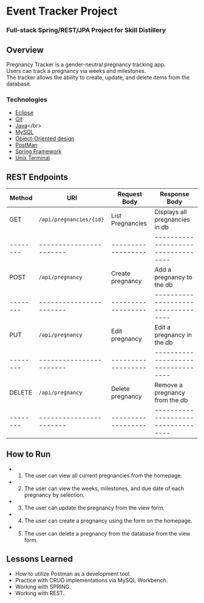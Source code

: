 # Event Tracker Project

### Full-stack Spring/REST/JPA Project for Skill Distillery

## Overview
Pregnancy Tracker is a gender-neutral pregnancy tracking app. <br> 
Users can track a pregnancy via weeks and milestones. <br>
The tracker allows the ability to create, update, and delete items from the database. <br>

### Technologies

* [Eclipse](https://www.eclipse.org/ide/)</br>
* [Git](https://git-scm.com/)</br>
* [Java](https://en.wikipedia.org/wiki/Java_)</br>
* [MySQL](https://www.mysql.com/)</br>
* [Object-Oriented design](https://stackabuse.com/object-oriented-design-principles-in-java)</br>
* [PostMan](https://www.postman.com/)<br>
* [Spring Framework](https://en.wikipedia.org/wiki/Spring_Framework#Spring_Boot)<br>
* [Unix Terminal](https://en.wikipedia.org/wiki/Unix_shell)</br>

## REST Endpoints

| Method |        URI            |  Request Body    |         Response Body            |
|--------|-----------------------|------------------|----------------------------------|
| GET    |`/api/pregnancies/{id}`| List Pregnancies |  Displays all pregnancies in db  |
|--------|-----------------------|------------------|----------------------------------|
| POST   |   `/api/pregnancy`    | Create pregnancy | Add a pregnancy to the db        |
|--------|-----------------------|------------------|----------------------------------|
| PUT    |   `/api/pregnancy`    | Edit pregnancy   | Edit a pregnancy in the db       |
|--------|-----------------------|------------------|----------------------------------|
| DELETE |   `/api/pregnancy`    | Delete pregnancy | Remove a pregnancy from the db   |
|--------|-----------------------|------------------|----------------------------------|

## How to Run
* 1. The user can view all current pregnancies from the homepage.
* 2. The user can view the weeks, milestones, and due date of each pregnancy by selection.
* 3. The user can update the pregnancy from the view form.
* 4. The user can create a pregnancy using the form on the homepage.
* 5. The user can delete a pregnancy from the database from the view form.

## Lessons Learned
* How to utilize Postman as a development tool.
* Practice with CRUD implementations via MySQL Workbench.
* Working with SPRING.
* Working with REST.
